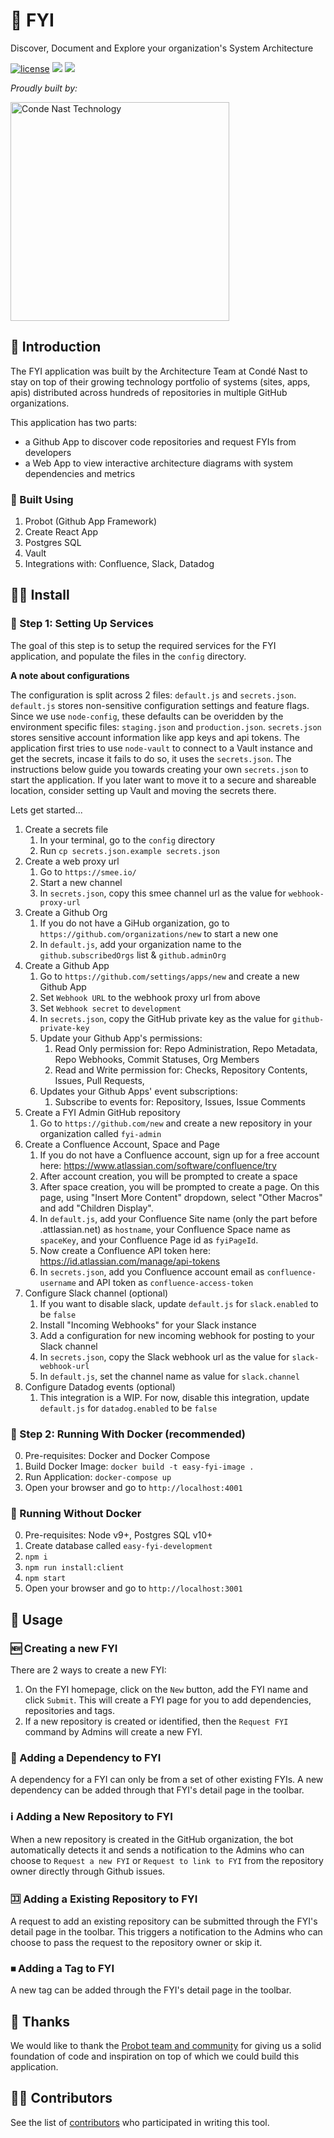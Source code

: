 # 💁 FYI

Discover, Document and Explore your organization's System Architecture

[![license](https://img.shields.io/badge/license-Apache%202.0-blue.svg?style=flat)](LICENSE) [![](http://fyi.conde.io/badge/56)](http://fyi.conde.io/link/56) [![](http://fyi.conde.io/badge/162)](http://fyi.conde.io/link/162)

_Proudly built by:_

<a href="https://technology.condenast.com"><img src="https://user-images.githubusercontent.com/1215971/35070721-3f136cdc-fbac-11e7-81b4-e3aa5cc70a17.png" title="Conde Nast Technology" width=350/></a>

## 🤔 Introduction

The FYI application was built by the Architecture Team at Condé Nast to stay on top of their growing technology portfolio of systems (sites, apps, apis) distributed across hundreds of repositories in multiple GitHub organizations.

This application has two parts:

  - a Github App to discover code repositories and request FYIs from developers
  - a Web App to view interactive architecture diagrams with system dependencies and metrics

### 🔨 Built Using

  1. Probot (Github App Framework)
  2. Create React App
  3. Postgres SQL
  4. Vault
  5. Integrations with: Confluence, Slack, Datadog

## 👨‍🔧 Install

### 🔧 Step 1: Setting Up Services
The goal of this step is to setup the required services for the FYI application, and populate the files in the `config` directory.

__A note about configurations__

The configuration is split across 2 files: `default.js` and `secrets.json`.
`default.js` stores non-sensitive configuration settings and feature flags. Since we use `node-config`, these defaults can be overidden by the environment specific files: `staging.json` and `production.json`.
`secrets.json` stores sensitive account information like app keys and api tokens. The application first tries to use `node-vault` to connect to a Vault instance and get the secrets, incase it fails to do so, it uses the `secrets.json`. The instructions below guide you towards creating your own `secrets.json` to start the application. If you later want to move it to a secure and shareable location, consider setting up Vault and moving the secrets there.

Lets get started...

  1. Create a secrets file
      1. In your terminal, go to the `config` directory
      2. Run `cp secrets.json.example secrets.json`
  2. Create a web proxy url
      1. Go to `https://smee.io/`
      2. Start a new channel
      3. In `secrets.json`, copy this smee channel url as the value for `webhook-proxy-url`
  3. Create a Github Org
      1. If you do not have a GiHub organization, go to `https://github.com/organizations/new` to start a new one
      2. In `default.js`, add your organization name to the `github.subscribedOrgs` list & `github.adminOrg`
  4. Create a Github App
      1. Go to `https://github.com/settings/apps/new` and create a new Github App
      2. Set `Webhook URL` to the webhook proxy url from above
      3. Set `Webhook secret` to `development`
      4. In `secrets.json`, copy the GitHub private key as the value for `github-private-key`
      5. Update your Github App's permissions:
          1. Read Only permission for: Repo Administration, Repo Metadata, Repo Webhooks, Commit Statuses, Org Members
          2. Read and Write permission for: Checks, Repository Contents, Issues, Pull Requests,
      6. Updates your Github Apps' event subscriptions:
          1. Subscribe to events for: Repository, Issues, Issue Comments
  5. Create a FYI Admin GitHub repository
      1. Go to `https://github.com/new` and create a new repository in your organization called `fyi-admin`
  6. Create a Confluence Account, Space and Page
      1. If you do not have a Confluence account, sign up for a free account here: https://www.atlassian.com/software/confluence/try
      2. After account creation, you will be prompted to create a space
      3. After space creation, you will be prompted to create a page. On this page, using "Insert More Content" dropdown, select "Other Macros" and add "Children Display".
      4. In `default.js`, add your Confluence Site name (only the part before .attlassian.net) as `hostname`, your Confluence Space name as `spaceKey`, and your Confluence Page id as `fyiPageId`.
      5. Now create a Confluence API token here: https://id.atlassian.com/manage/api-tokens
      6. In `secrets.json`, add you Confluence account email as `confluence-username` and API token as `confluence-access-token`
  7. Configure Slack channel (optional)
      1. If you want to disable slack, update `default.js` for `slack.enabled` to be `false`
      2. Install "Incoming Webhooks" for your Slack instance
      3. Add a configuration for new incoming webhook for posting to your Slack channel
      4. In `secrets.json`, copy the Slack webhook url as the value for `slack-webhook-url`
      5. In `default.js`, set the channel name as value for `slack.channel`
  8. Configure Datadog events (optional)
      1. This integration is a WIP. For now, disable this integration, update `default.js` for `datadog.enabled` to be `false`

### 🏃 Step 2: Running With Docker (recommended)

  0. Pre-requisites: Docker and Docker Compose
  1. Build Docker Image: `docker build -t easy-fyi-image .`
  2. Run Application: `docker-compose up`
  3. Open your browser and go to `http://localhost:4001`

### 🚶 Running Without Docker

  0. Pre-requisites: Node v9+, Postgres SQL v10+
  1. Create database called `easy-fyi-development`
  1. `npm i`
  2. `npm run install:client`
  3. `npm start`
  4. Open your browser and go to `http://localhost:3001`

## 🚀 Usage

### 🆕 Creating a new FYI

There are 2 ways to create a new FYI:

  1. On the FYI homepage, click on the `New` button, add the FYI name and click `Submit`. This will create a FYI page for you to add dependencies, repositories and tags.
  2. If a new repository is created or identified, then the `Request FYI` command by Admins will create a new FYI.

### 🔀 Adding a Dependency to FYI

A dependency for a FYI can only be from a set of other existing FYIs.
A new dependency can be added through that FYI's detail page in the toolbar.

### ℹ️ Adding a New Repository to FYI

When a new repository is created in the GitHub organization, the bot automatically detects it and sends a notification to the Admins who can choose to `Request a new FYI` or `Request to link to FYI` from the repository owner directly through Github issues.

### 🈁 Adding a Existing Repository to FYI

A request to add an existing repository can be submitted through the FYI's detail page in the toolbar. This triggers a notification to the Admins who can choose to pass the request to the repository owner or skip it.

### ⏹ Adding a Tag to FYI

A new tag can be added through the FYI's detail page in the toolbar.

## 🙏 Thanks

We would like to thank the [Probot team and community](https://probot.github.io/) for giving us a solid foundation of code and inspiration on top of which we could build this application.

## 👨‍🏭 Contributors

See the list of [contributors](https://github.com/CondeNast/fyi/contributors) who participated in writing this tool.
